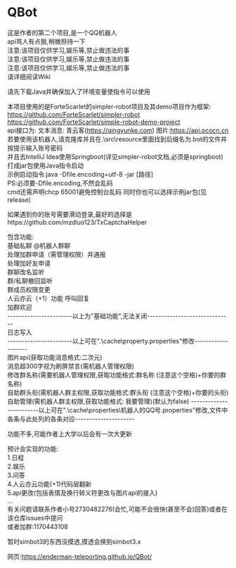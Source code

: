 # QBot
 这是作者的第二个项目,是一个QQ机器人  
 api骂人有点狠,稍微担待一下  
 注意:该项目仅供学习,娱乐等,禁止做违法的事  
 注意:该项目仅供学习,娱乐等,禁止做违法的事  
 注意:该项目仅供学习,娱乐等,禁止做违法的事  
 请详细阅读Wiki
   
 请先下载Java并确保加入了环境变量使指令可以使用  
  
 本项目使用的是ForteScarlet的simpler-robot项目及其demo项目作为框架:  
 https://github.com/ForteScarlet/simpler-robot  
 https://github.com/ForteScarlet/simple-robot-demo-project  
 api接口为: 文本消息: 青云客(https://qingyunke.com) 图片:https://api.ococn.cn  
 若要使用该机器人,请克隆库并且在.\src\resource里面找到后缀名为.bot的文件并按提示输入账号密码  
 并且去IntelliJ Idea使用Springboot(详见simpler-robot文档,必须是springboot)打成jar包使用Java指令启动  
 示例启动指令:java -Dfile.encoding=utf-8 -jar [路径]  
 PS:必须要-Dfile.encoding,不然会乱码  
 cmd还需声明chcp 65001避免控制台乱码
 同时你也可以选择示例jar包(见release)  
 
如果遇到你的账号需要滑动登录,最好的选择是https://github.com/mzdluo123/TxCaptchaHelper  

   
 包含功能:  
 基础私聊
 @机器人群聊  
 处理加群申请（需管理权限）并通报  
 处理加好友申请  
 群聊改名监听  
 群/私聊撤回监听  
 群成员权限变更  
 人云亦云（+1）功能
 呼叫回复  
 加群欢迎  
-----------------------以上为"基础功能",无法关闭------------------------------  
 日志写入  
-----------------------以上可在".\cache\property.properties"修改-------------------  
 图片api(获取功能消息格式:二次元)  
 消息超300字视为刷屏禁言(需机器人管理权限)  
 修改群名称(需要机器人管理权限,获取功能格式:群名称 (注意这个空格)+你要的群名称)  
 自助群头衔(需机器人群主权限,获取功能格式:群头衔 (注意这个空格)+你要的头衔)  
 自助管理(需机器人群主权限,获取功能格式: 我要管理)(默认为false) 
------------------------以上可在".\cache\properties\机器人的QQ号.properties"修改,文件中各条与此处列的各条对应---------------------
 
  
 功能不多,可能作者上大学以后会有一次大更新  
   
 预计会实现的功能:  
 1.日程  
 2.娱乐  
 3.问答  
 4.人云亦云功能(+1)代码层翻新  
 5.api更改(包括表情及换行转义符更改与图片api的接入)  
 ...  
 有关问题请联系作者小号2730482276(会忙,可能不会很快(甚至不会)回答)或者在该仓库issues中提问  
 或者加群:1170443108  
  
  
  
 暂时simbot3的东西没摸透,摸透会换到simbot3.x

网页:https://enderman-teleporting.github.io/QBot/
